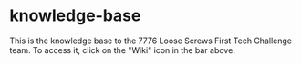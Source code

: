 # knowledge-base

This is the knowledge base to the 7776 Loose Screws First Tech Challenge team. To access it, click on the "Wiki" icon in the bar above.
